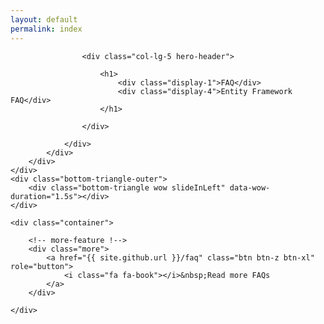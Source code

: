```yaml
---
layout: default
permalink: index
---
```


<!-- hero !-->
<div class="layout-angle">
	<div class="top-triangle wow slideInRight" data-wow-duration="1.5s"></div>
	<div class="layout-angle-inner">
        <div class="hero">
        	<div class="container">
        		<div class="row">
        		
        			<div class="col-lg-5 hero-header">
        			
        				<h1>
        					<div class="display-1">FAQ</div>
        					<div class="display-4">Entity Framework FAQ</div>
        				</h1>
        				
        			</div>
        			
        		</div>
        	</div>	
        </div>
	</div>
	<div class="bottom-triangle-outer">
		<div class="bottom-triangle wow slideInLeft" data-wow-duration="1.5s"></div>
	</div>
</div>
<style>
.hero {
	background: transparent;
}
</style>






<!-- features !-->
<div class="features">

	<div class="container">
		
		<!-- more-feature !-->
		<div class="more">
			<a href="{{ site.github.url }}/faq" class="btn btn-z btn-xl" role="button">
				<i class="fa fa-book"></i>&nbsp;Read more FAQs
			</a>
		</div>
		
	</div>
</div>

